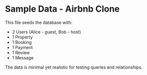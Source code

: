 # Sample Data - Airbnb Clone

This file seeds the database with:

- 2 Users (Alice - guest, Bob - host)
- 1 Property
- 1 Booking
- 1 Payment
- 1 Review
- 1 Message

The data is minimal yet realistic for testing queries and relationships.